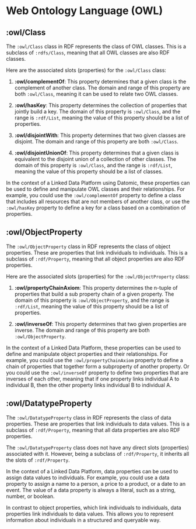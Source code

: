 # Web Ontology Language (OWL)

## :owl/Class

The `:owl/Class` class in RDF represents the class of OWL
classes. This is a subclass of `:rdfs/Class`, meaning that all OWL
classes are also RDF classes.

Here are the associated slots (properties) for the `:owl/Class` class:

1. **:owl/complementOf**: This property determines that a given class
   is the complement of another class. The domain and range of this
   property are both `:owl/Class`, meaning it can be used to relate
   two OWL classes.

2. **:owl/hasKey**: This property determines the collection of
   properties that jointly build a key. The domain of this property is
   `:owl/Class`, and the range is `:rdf/List`, meaning the value of
   this property should be a list of properties.

3. **:owl/disjointWith**: This property determines that two given
   classes are disjoint. The domain and range of this property are
   both `:owl/Class`.

4. **:owl/disjointUnionOf**: This property determines that a given
   class is equivalent to the disjoint union of a collection of other
   classes. The domain of this property is `:owl/Class`, and the range
   is `:rdf/List`, meaning the value of this property should be a list
   of classes.

In the context of a Linked Data Platform using Datomic, these
properties can be used to define and manipulate OWL classes and their
relationships. For example, you could use the `:owl/complementOf`
property to define a class that includes all resources that are not
members of another class, or use the `:owl/hasKey` property to define
a key for a class based on a combination of properties.

## :owl/ObjectProperty

The `:owl/ObjectProperty` class in RDF represents the class of object
properties. These are properties that link individuals to
individuals. This is a subclass of `:rdf/Property`, meaning that all
object properties are also RDF properties.

Here are the associated slots (properties) for the
`:owl/ObjectProperty` class:

1. **:owl/propertyChainAxiom**: This property determines the n-tuple
   of properties that build a sub property chain of a given
   property. The domain of this property is `:owl/ObjectProperty`, and
   the range is `:rdf/List`, meaning the value of this property should
   be a list of properties.

2. **:owl/inverseOf**: This property determines that two given
   properties are inverse. The domain and range of this property are
   both `:owl/ObjectProperty`.

In the context of a Linked Data Platform, these properties can be used
to define and manipulate object properties and their
relationships. For example, you could use the
`:owl/propertyChainAxiom` property to define a chain of properties
that together form a subproperty of another property. Or you could use
the `:owl/inverseOf` property to define two properties that are
inverses of each other, meaning that if one property links individual
A to individual B, then the other property links individual B to
individual A.

## :owl/DatatypeProperty

The `:owl/DatatypeProperty` class in RDF represents the class of data
properties. These are properties that link individuals to data
values. This is a subclass of `:rdf/Property`, meaning that all data
properties are also RDF properties.

The `:owl/DatatypeProperty` class does not have any direct slots
(properties) associated with it. However, being a subclass of
`:rdf/Property`, it inherits all the slots of `:rdf/Property`.

In the context of a Linked Data Platform, data properties can be used
to assign data values to individuals. For example, you could use a
data property to assign a name to a person, a price to a product, or a
date to an event. The value of a data property is always a literal,
such as a string, number, or boolean.

In contrast to object properties, which link individuals to
individuals, data properties link individuals to data values. This
allows you to represent information about individuals in a structured
and queryable way.
